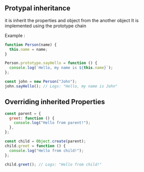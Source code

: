 ## Protypal inheritance

it is inherit the properties and object from the another object
It is implemented using the prototype chain

Example :

```javascript
function Person(name) {
  this.name = name;
}

Person.prototype.sayHello = function () {
  console.log(`Hello, my name is ${this.name}`);
};

const john = new Person("John");
john.sayHello(); // Logs: "Hello, my name is John"
```

## Overriding inherited Properties

```javascript
const parent = {
  greet: function () {
    console.log("Hello from parent!");
  },
};

const child = Object.create(parent);
child.greet = function () {
  console.log("Hello from child!");
};

child.greet(); // Logs: "Hello from child!"
```
